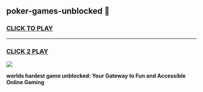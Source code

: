 
## poker-games-unblocked 👋
<h3>
<a href="https://premium.freeplayer.one?title=poker-games-unblocked&ref=14F">CLICK TO PLAY</a></h3>
<hr>

<h3>
<a href="https://premium.freeplayer.one?title=poker-games-unblocked&ref=14F">CLICK 2 PLAY</a>
  
</h3>

<a href="https://premium.freeplayer.one?title=poker-games-unblocked&ref=12F/"><img src="https://clearcache.store/games.png"></a>


**worlds hardest game unblocked: Your Gateway to Fun and Accessible Online Gaming**
